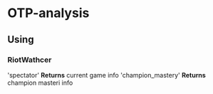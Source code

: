 # OTP-analysis

## Using
### RiotWathcer
'spectator'
**Returns** current game info
'champion_mastery'
**Returns** champion masteri info